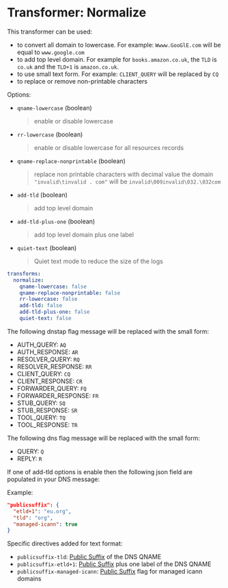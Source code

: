 # Transformer: Normalize

This transformer can be used:

- to convert all domain to lowercase. For example: `Wwww.GooGlE.com` will be equal to `www.google.com`
- to add top level domain. For example for `books.amazon.co.uk`, the `TLD`
is `co.uk` and the `TLD+1` is `amazon.co.uk`.
- to use small text form. For example: `CLIENT_QUERY` will be replaced by `CQ`
- to replace or remove non-printable characters

Options:

* `qname-lowercase` (boolean)
  > enable or disable lowercase

* `rr-lowercase` (boolean)
  > enable or disable lowercase for all resources records

* `qname-replace-nonprintable` (boolean)
  > replace non printable characters with decimal value
  > the domain `"invalid\tinvalid . com"` will be `invalid\009invalid\032.\032com`

* `add-tld` (boolean)
  > add top level domain

* `add-tld-plus-one` (boolean)
  > add top level domain plus one label

* `quiet-text` (boolean)
  > Quiet text mode to reduce the size of the logs

```yaml
transforms:
  normalize:
    qname-lowercase: false
    qname-replace-nonprintable: false
    rr-lowercase: false
    add-tld: false
    add-tld-plus-one: false
    quiet-text: false
```

The following dnstap flag message will be replaced with the small form:

- AUTH_QUERY: `AQ`
- AUTH_RESPONSE: `AR`
- RESOLVER_QUERY: `RQ`
- RESOLVER_RESPONSE: `RR`
- CLIENT_QUERY: `CQ`
- CLIENT_RESPONSE: `CR`
- FORWARDER_QUERY: `FQ`
- FORWARDER_RESPONSE: `FR`
- STUB_QUERY: `SQ`
- STUB_RESPONSE: `SR`
- TOOL_QUERY: `TQ`
- TOOL_RESPONSE: `TR`

The following dns flag message will be replaced with the small form:

- QUERY: `Q`
- REPLY: `R`

If one of add-tld  options is enable then the following json field are populated in your DNS message:

Example:

```json
"publicsuffix": {
  "etld+1": "eu.org",
  "tld": "org",
  "managed-icann": true
}
```

Specific directives added for text format:

* `publicsuffix-tld`: [Public Suffix](https://publicsuffix.org/) of the DNS QNAME
* `publicsuffix-etld+1`: [Public Suffix](https://publicsuffix.org/) plus one label of the DNS QNAME
* `publicsuffix-managed-icann`: [Public Suffix](https://publicsuffix.org/) flag for managed icann domains
